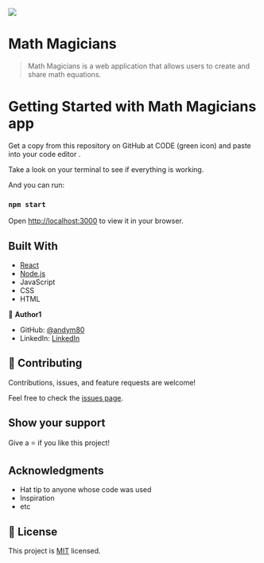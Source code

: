 ![](https://img.shields.io/badge/Microverse-blueviolet)

# Math Magicians

>Math Magicians is a web application that allows users to create and share math equations.

# Getting Started with Math Magicians app

Get a copy from this repository on GitHub at CODE (green icon) and paste into your code editor .

Take a look on your terminal to see if everything is working.

And you can run:
### `npm start`

Open [http://localhost:3000](http://localhost:3000) to view it in your browser.


## Built With

- [React](https://reactjs.org/)
- [Node.js](https://nodejs.org/)
- JavaScript
- CSS
- HTML

👤 **Author1**

- GitHub: [@andym80](https://github.com/andym80)
- LinkedIn: [LinkedIn](http://lnnk.in/ekew)

## 🤝 Contributing

Contributions, issues, and feature requests are welcome!

Feel free to check the [issues page](../../issues/).

## Show your support

Give a ⭐️ if you like this project!

## Acknowledgments

- Hat tip to anyone whose code was used
- Inspiration
- etc
## 📝 License

This project is [MIT](./LICENSE) licensed.
